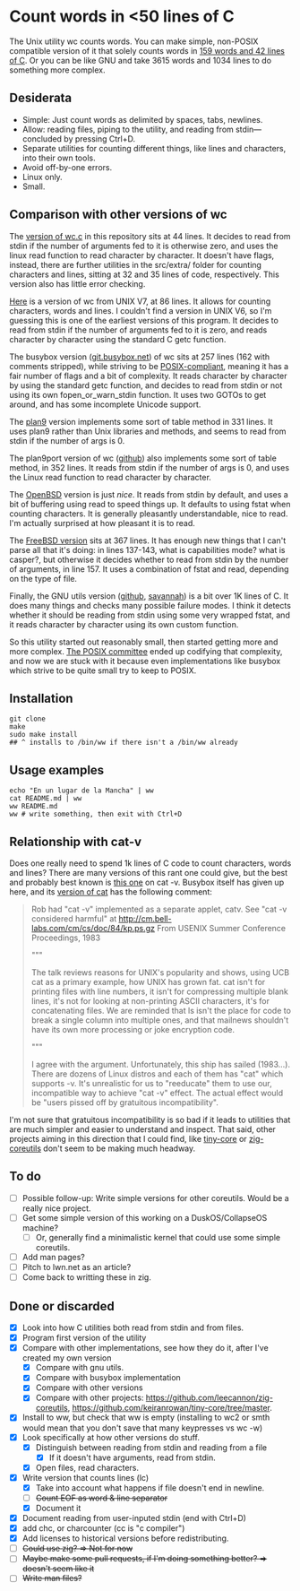 Count words in <50 lines of C
===

The Unix utility wc counts words. You can make simple, non-POSIX compatible version of it that solely counts words in [159 words and 42 lines of C](https://git.nunosempere.com/personal/wc/src/branch/master/src/wc.c). Or you can be like GNU and take 3615 words and 1034 lines to do something more complex.

## Desiderata

- Simple: Just count words as delimited by spaces, tabs, newlines.
- Allow: reading files, piping to the utility, and reading from stdin—concluded by pressing Ctrl+D.
- Separate utilities for counting different things, like lines and characters, into their own tools.
- Avoid off-by-one errors.
- Linux only.
- Small.

## Comparison with other versions of wc

The [version of wc.c](https://git.nunosempere.com/personal/wc/src/branch/master/src/wc.c) in this repository sits at 44 lines. It decides to read from stdin if the number of arguments fed to it is otherwise zero, and uses the linux read function to read character by character. It doesn't have flags, instead, there are further utilities in the src/extra/ folder for counting characters and lines, sitting at 32 and 35 lines of code, respectively. This version also has little error checking.

[Here](https://github.com/dspinellis/unix-history-repo/blob/Research-V7-Snapshot-Development/usr/src/cmd/wc.c) is a version of wc from UNIX V7, at 86 lines. It allows for counting characters, words and lines. I couldn't find a version in UNIX V6, so I'm guessing this is one of the earliest versions of this program. It decides to read from stdin if the number of arguments fed to it is zero, and reads character by character using the standard C getc function.

The busybox version ([git.busybox.net](https://git.busybox.net/busybox/tree/coreutils/wc.c)) of wc sits at 257 lines (162 with comments stripped), while striving to be [POSIX-compliant](https://pubs.opengroup.org/onlinepubs/9699919799/), meaning it has a fair number of flags and a bit of complexity. It reads character by character by using the standard getc function, and decides to read from stdin or not using its own fopen_or_warn_stdin function. It uses two GOTOs to get around, and has some incomplete Unicode support.

The [plan9](https://9p.io/sources/plan9/sys/src/cmd/wc.c) version implements some sort of table method in 331 lines. It uses plan9 rather than Unix libraries and methods, and seems to read from stdin if the number of args is 0.

The plan9port version of wc ([github](https://github.com/9fans/plan9port/blob/master/src/cmd/wc.c)) also implements some sort of table method, in 352 lines. It reads from stdin if the number of args is 0, and uses the Linux read function to read character by character.

The [OpenBSD](https://github.com/openbsd/src/blob/master/usr.bin/wc/wc.c) version is just *nice*. It reads from stdin by default, and uses a bit of buffering using read to speed things up. It defaults to using fstat when counting characters. It is generally pleasantly understandable, nice to read. I'm actually surprised at how pleasant it is to read.

The [FreeBSD version](https://cgit.freebsd.org/src/tree/usr.bin/wc/wc.c) sits at 367 lines. It has enough new things that I can't parse all that it's doing: in lines 137-143, what is capabilities mode? what is casper?, but otherwise it decides whether to read from stdin by the number of arguments, in line 157. It uses a combination of fstat and read, depending on the type of file.

Finally, the GNU utils version ([github](https://github.com/coreutils/coreutils/tree/master/src/wc.c), [savannah](http://git.savannah.gnu.org/gitweb/?p=coreutils.git;a=blob;f=src/wc.c;hb=HEAD)) is a bit over 1K lines of C. It does many things and checks many possible failure modes. I think it detects whether it should be reading from stdin using some very wrapped fstat, and it reads character by character using its own custom function.

So this utility started out reasonably small, then started getting more and more complex. [The POSIX committee](https://pubs.opengroup.org/onlinepubs/9699919799/) ended up codifying that complexity, and now we are stuck with it because even implementations like busybox which strive to be quite small try to keep to POSIX.

## Installation

```
git clone
make
sudo make install 
## ^ installs to /bin/ww if there isn't a /bin/ww already
```

## Usage examples

```
echo "En un lugar de la Mancha" | ww
cat README.md | ww
ww README.md 
ww # write something, then exit with Ctrl+D
```

## Relationship with cat-v

Does one really need to spend 1k lines of C code to count characters, words and lines? There are many versions of this rant one could give, but the best and probably best known is [this one](https://harmful.cat-v.org/cat-v/unix_prog_design.pdf) on cat -v. Busybox itself has given up here, and its [version of cat](https://git.busybox.net/busybox/tree/coreutils/cat.c) has the following comment:

> Rob had "cat -v" implemented as a separate applet, catv.
> See "cat -v considered harmful" at
> http://cm.bell-labs.com/cm/cs/doc/84/kp.ps.gz
> From USENIX Summer Conference Proceedings, 1983
> 
> &#34;&#34;&#34;
> 
> The talk reviews reasons for UNIX's popularity and shows, using UCB cat
> as a primary example, how UNIX has grown fat. cat isn't for printing
> files with line numbers, it isn't for compressing multiple blank lines,
> it's not for looking at non-printing ASCII characters, it's for
> concatenating files.
> We are reminded that ls isn't the place for code to break a single column
> into multiple ones, and that mailnews shouldn't have its own more
> processing or joke encryption code.
> 
> &#34;&#34;&#34;
> 
> I agree with the argument. Unfortunately, this ship has sailed (1983...).
> There are dozens of Linux distros and each of them has "cat" which supports -v.
> It's unrealistic for us to "reeducate" them to use our, incompatible way
> to achieve "cat -v" effect. The actual effect would be "users pissed off
> by gratuitous incompatibility".

I'm not sure that gratuitous incompatibility is so bad if it leads to utilities that are much simpler and easier to understand and inspect. That said, other projects aiming in this direction that I could find, like [tiny-core](https://github.com/keiranrowan/tiny-core/tree/master/src) or [zig-coreutils](https://github.com/leecannon/zig-coreutils) don't seem to be making much headway.

## To do

- [ ] Possible follow-up: Write simple versions for other coreutils. Would be a really nice project.
- [ ] Get some simple version of this working on a DuskOS/CollapseOS machine?
  - [ ] Or, generally find a minimalistic kernel that could use some simple coreutils.
- [ ] Add man pages?
- [ ] Pitch to lwn.net as an article?
- [ ] Come back to writting these in zig.

## Done or discarded

- [x] Look into how C utilities both read from stdin and from files.
- [x] Program first version of the utility
- [x] Compare with other implementations, see how they do it, after I've created my own version
  - [x] Compare with gnu utils.
  - [x] Compare with busybox implementation
  - [x] Compare with other versions
  - [x] Compare with other projects: <https://github.com/leecannon/zig-coreutils>, <https://github.com/keiranrowan/tiny-core/tree/master>.
- [x] Install to ww, but check that ww is empty (installing to wc2 or smth would mean that you don't save that many keypresses vs wc -w)
- [x] Look specifically at how other versions do stuff.
  - [x] Distinguish between reading from stdin and reading from a file
    - [x] If it doesn't have arguments, read from stdin. 
  - [x] Open files, read characters.
- [x] Write version that counts lines (lc)
  - [x] Take into account what happens if file doesn't end in newline.
  - [ ] ~~Count EOF as word & line separator~~
  - [x] Document it
- [x] Document reading from user-inputed stdin (end with Ctrl+D)
- [x] add chc, or charcounter (cc is "c compiler")
- [x] Add licenses to historical versions before redistributing.
- [ ] ~~Could use zig? => Not for now~~
- [ ] ~~Maybe make some pull requests, if I'm doing something better? => doesn't seem like it~~
- [ ] ~~Write man files?~~
